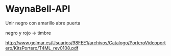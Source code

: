 # WaynaBell-API

Unir negro con amarillo abre puerta

negro y rojo -> timbre

http://www.golmar.es/Usuarios/98FEE1/archivos/Catalogo/PorteroVideoportero/KitsPortero/T4ML_rev0108.pdf
